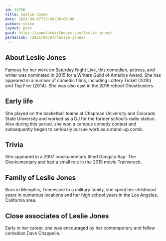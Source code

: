 ```yaml
---
id: 13756
title: Leslie Jones
date: 2021-04-07T13:49:08+00:00
author: chito
layout: post
guid: https://popularbirthdays.com/leslie-jones/
permalink: /2021/04/07/leslie-jones/
---
```

<!--Content-->


          
          
## About Leslie Jones



  Famous for her work on Saturday Night Live, this comedian, actress, and writer was nominated in 2015 for a Writers Guild of America Award. She has appeared in a number of comedic films, including Lottery Ticket (2010) and Top Five (2014). She was also cast in the 2016 reboot Ghostbusters. 

                
                
## Early life



  She played on the basketball teams at Chapman University and Colorado State University and worked as a DJ for the former school&#8217;s radio station. Also during this period, she won a campus comedy contest and subsequently began to seriously pursue work as a stand-up comic. 

                
                
## Trivia



  She appeared in a 2007 mockumentary titled Gangsta Rap: The Glockumentary and had a small role in the 2015 movie Trainwreck. 

                
                
## Family of Leslie Jones



  Born in Memphis, Tennessee to a military family, she spent her childhood years in numerous locations and her high school years in the Los Angeles, California area. 

                
                
## Close associates of Leslie Jones



  Early in her career, she was encouraged by her contemporary and fellow comedian Dave Chappelle. 

          
          